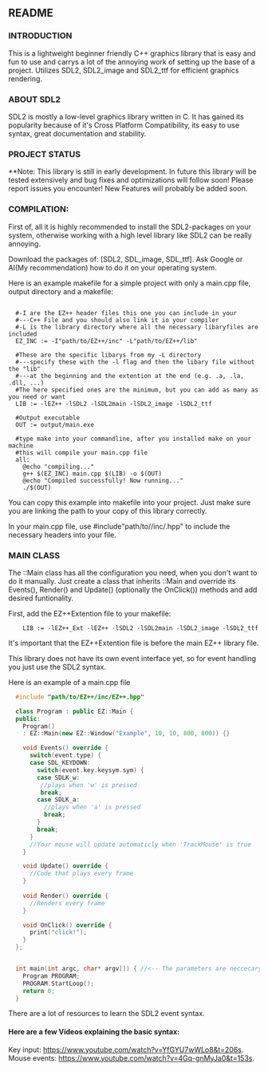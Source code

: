 ## README

### INTRODUCTION

This is a lightweight beginner friendly C++ graphics library that is easy and fun to use 
and carrys a lot of the annoying work of setting up the base of a project.
Utilizes SDL2, SDL2_image and SDL2_ttf for efficient graphics rendering.

### ABOUT SDL2

SDL2 is mostly a low-level graphics library written in C.
It has gained its popularity because of it's Cross Platform Compatibility, its easy to use syntax, great documentation and stability.

### PROJECT STATUS

**Note: This library is still in early development.
In future this library will be tested extensively and bug fixes and optimizations will follow soon!
Please report issues you encounter!
New Features will probably be added soon. 

### COMPILATION:
  
  First of, all it is highly recommended to install the SDL2-packages on your system, otherwise working with a 
  high level library like SDL2 can be really annoying.

  Download the packages of: [SDL2, SDL_image, SDL_ttf]. Ask Google or AI(My recommendation) how to do it on your operating system.

  Here is an example makefile for a simple project with only a main.cpp file, output
  directory and a makefile:

  ```make
    
    #-I are the EZ++ header files this one you can include in your
    #---C++ File and you should also link it io your compiler
    #-L is the library directory where all the necessary libaryfiles are included
    EZ_INC := -I"path/to/EZ++/inc" -L"path/to/EZ++/lib"

    #These are the specific libarys from my -L directory
    #---specify these with the -l flag and then the libary file without the "lib"
    #---at the beginning and the extention at the end (e.g. .a, .la, .dll, ...)
    #The here specified ones are the minimum, but you can add as many as you need or want
    LIB := -lEZ++ -lSDL2 -lSDL2main -lSDL2_image -lSDL2_ttf

    #Output executable
    OUT := output/main.exe

    #type make into your commandline, after you installed make on your machine
    #this will compile your main.cpp file
    all:
      @echo "compiling..."
      g++ $(EZ_INC) main.cpp $(LIB) -o $(OUT)
      @echo "Compiled successfully! Now running..."
      ./$(OUT)
  
  ```

  You can copy this example into makefile into your project.
  Just make sure you are linking the path to your copy of this library correctly.

  In your main.cpp file, use #include"path/to//inc/.hpp" to include the necessary headers
  into your file.

### MAIN  CLASS

The ::Main class has all the configuration you need, when you don't want to do it manually.
Just create a class that inherits ::Main and override its Events(), Render() and Update() (optionally the OnClick()) methods and add desired funtionality.

First, add the EZ++Extention file to your makefile:
    
```make
    LIB := -lEZ++_Ext -lEZ++ -lSDL2 -lSDL2main -lSDL2_image -lSDL2_ttf
```
It's important that the EZ++Extention file is before the main EZ++ library file. 

This library does not have its own event interface yet, so for event handling you just use the SDL2 syntax.

Here is an example of a main.cpp file

```cpp
  #include "path/to/EZ++/inc/EZ++.hpp"

  class Program : public EZ::Main {
  public:
    Program()
    : EZ::Main(new EZ::Window("Example", 10, 10, 800, 800)) {}

    void Events() override {
      switch(event.type) {
      case SDL_KEYDOWN:
        switch(event.key.keysym.sym) {
        case SDLK_w:
         //plays when 'w' is pressed
         break;
        case SDLK_a:
          //plays when 'a' is pressed
          break;
        }
        break;
      }
      //Your mouse will update automaticly when 'TrackMouse' is true
    }

    void Update() override {
      //Code that plays every frame
    }
  
    void Render() override {
      //Renders every frame
    }

    void OnClick() override {
      print("click!");
    }
  };


  int main(int argc, char* argv[]) { //<-- The parameters are neccecary because this library is based on C!
    Program PROGRAM;
    PROGRAM.StartLoop();
    return 0;
  }


```

There are a lot of resources to learn the SDL2 event syntax.

#### Here are a few Videos explaining the basic syntax:

Key input: https://www.youtube.com/watch?v=YfGYU7wWLo8&t=206s.
Mouse events: https://www.youtube.com/watch?v=4Gq-gnMyJa0&t=153s.
